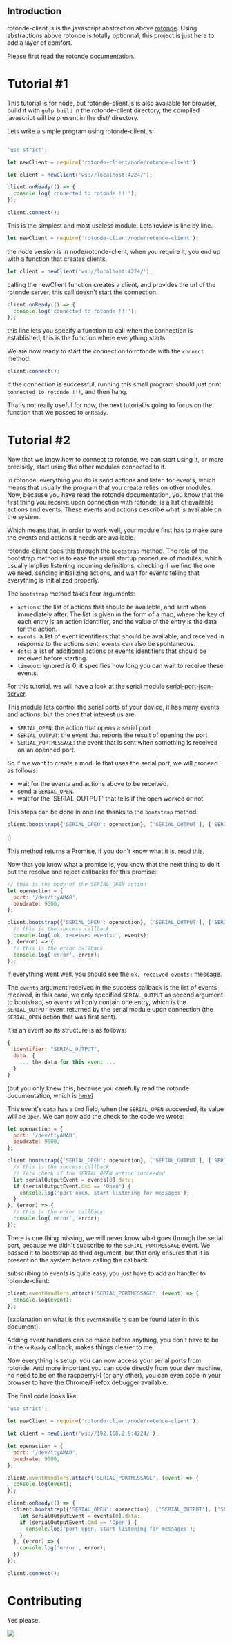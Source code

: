 ## Introduction

rotonde-client.js is the javascript abstraction above [rotonde](https://github.com/HackerLoop/rotonde).
Using abstractions above rotonde is totally optionnal, this project is
just here to add a layer of comfort.

Please first read the [rotonde](https://github.com/HackerLoop/rotonde) documentation.

# Tutorial #1

This tutorial is for node, but rotonde-client.js is also available for
browser, build it with `gulp build` in the rotonde-client directory, the
compiled javascript will be present in the dist/ directory.

Lets write a simple program using rotonde-client.js:

```js

'use strict';

let newClient = require('rotonde-client/node/rotonde-client');

let client = newClient('ws://localhost:4224/');

client.onReady(() => {
  console.log('connected to rotonde !!!');
});

client.connect();

```

This is the simplest and most useless module.
Lets review is line by line.

```js
let newClient = require('rotonde-client/node/rotonde-client');
```

the node version is in node/rotonde-client, when you require it, you end up with
a function that creates clients.

```js
let client = newClient('ws://localhost:4224/');
```

calling the newClient function creates a client, and provides the url of
the rotonde server, this call doesn't start the connection.

```js
client.onReady(() => {
  console.log('connected to rotonde !!!');
});
```

this line lets you specify a function to call when the connection is
established, this is the function where everything starts.

We are now ready to start the connection to rotonde with the `connect`
method.

```js
client.connect();
```

If the connection is successful, running this small program should just
print `connected to rotonde !!!`, and then hang.

That's not really useful for now, the next tutorial is going to focus on
the function that we passed to `onReady`.

# Tutorial #2

Now that we know how to connect to rotonde, we can start using it, or
more precisely, start using the other modules connected to it.

In rotonde, everything you do is send actions and listen for events,
which means that usually the program that you create relies on other
modules.
Now, because you have read the rotonde documentation, you know that the
first thing you receive upon connection with rotonde, is a list of
available actions and events.
These events and actions describe what is available on the system.

Which means that, in order to work well, your module first has to make
sure the events and actions it needs are available.

rotonde-client does this through the `bootstrap` method. The role of the
bootstrap method is to ease the usual startup procedure of modules,
which usually implies listening incoming definitions, checking if we
find the one we need, sending initializing actions, and wait for events
telling that everything is initialized properly.

The `bootstrap` method takes four arguments:
- `actions`: the list of actions that should be available, and sent when
  immediately after.
  The list is given in the form of a map, where the key of each entry is
  an action identifier, and the value of the entry is the data for the
  action.
- `events`: a list of event identifiers that should be available, and received in
  response to the actions sent; `events` can also be spontaneous.
- `defs`: a list of additional actions or events identifiers that should
  be received before starting.
- `timeout`: ignored is 0, it specifies how long you can wait to receive
  these events.

For this tutorial, we will have a look at the serial module [serial-port-json-server](https://github.com/HackerLoop/serial-port-json-server).

This module lets control the serial ports of your device, it has many
events and actions, but the ones that interest us are
- `SERIAL_OPEN`: the action that opens a serial port
- `SERIAL_OUTPUT`: the event that reports the result of opening the port
- `SERIAL_PORTMESSAGE`: the event that is sent when something is
  received on an openned port.

So if we want to create a module that uses the serial port, we will
proceed as follows:
- wait for the events and actions above to be received.
- send a `SERIAL_OPEN`.
- wait for the `SERIAL_OUTPUT' that tells if the open worked or not.

This steps can be done in one line thanks to the `bootstrap` method:

```js
client.bootstrap({'SERIAL_OPEN': openaction}, ['SERIAL_OUTPUT'], ['SERIAL_PORTMESSAGE'])
```

:)

This method returns a Promise, if you don't know what it is, read
[this](https://spring.io/understanding/javascript-promises).


Now that you know what a promise is, you know that the next thing to do
it put the resolve and reject callbacks for this promise:

```js
// this is the body of the SERIAL_OPEN action
let openaction = {
  port: '/dev/ttyAMA0',
  baudrate: 9600,
};

client.bootstrap({'SERIAL_OPEN': openaction}, ['SERIAL_OUTPUT'], ['SERIAL_PORTMESSAGE']).then((events) => {
  // this is the success callback
  console.log('ok, received events:', events);
}, (error) => {
  // this is the error callback
  console.log('error', error);
});
```

If everything went well, you should see the `ok, received events:`
message.

The `events` argument received in the success callback is the list of
events received, in this case, we only specified `SERIAL_OUTPUT` as
second argument to bootstrap, so `events` will only contain one entry,
which is the `SERIAL_OUTPUT` event returned by the serial module upon
connection (the `SERIAL_OPEN` action that was first sent).

It is an event so its structure is as follows:

```js
{
  identifier: "SERIAL_OUTPUT",
  data: {
    ... the data for this event ...
  }
}
```
(but you only knew this, because you carefully read the rotonde
documentation, which is [here](https://github.com/HackerLoop/rotonde/blob/master/README.md))

This event's `data` has a `Cmd` field, when the `SERIAL_OPEN` succeeded,
its value will be `Open`.
We can now add the check to the code we wrote:

```js
let openaction = {
  port: '/dev/ttyAMA0',
  baudrate: 9600,
};

client.bootstrap({'SERIAL_OPEN': openaction}, ['SERIAL_OUTPUT'], ['SERIAL_PORTMESSAGE']).then((events) => {
  // this is the success callback
  // lets check if the SERIAL_OPEN action succeeded
  let serialOutputEvent = events[0].data;
  if (serialOutputEvent.Cmd == 'Open') {
    console.log('port open, start listening for messages');
  }
}, (error) => {
  // this is the error callback
  console.log('error', error);
});

```

There is one thing missing, we will never know what goes through the
serial port, because we didn't subscribe to the `SERIAL_PORTMESSAGE`
event.
We passed it to bootstrap as third argument, but that only ensures that
it is present on the system before calling the callback.

subscribing to events is quite easy, you just have to add an handler to
rotonde-client:

```js
client.eventHandlers.attach('SERIAL_PORTMESSAGE', (event) => {
  console.log(event);
});
```

(explanation on what is this `eventHandlers` can be found later in this document).

Adding event handlers can be made before anything, you don't have to be in
the `onReady` callback, makes things clearer to me.

Now everything is setup, you can now access your serial ports from
rotonde.
And more important you can code directly from your dev machine, no need
to be on the raspberryPI (or any other), you can even code in your
browser to have the Chrome/Firefox debugger available.

The final code looks like:

```js
'use strict';

let newClient = require('rotonde-client/node/rotonde-client');

let client = newClient('ws://192.168.2.9:4224/');

let openaction = {
  port: '/dev/ttyAMA0',
  baudrate: 9600,
};

client.eventHandlers.attach('SERIAL_PORTMESSAGE', (event) => {
  console.log(event);
});

client.onReady(() => {
  client.bootstrap({'SERIAL_OPEN': openaction}, ['SERIAL_OUTPUT'], ['SERIAL_PORTMESSAGE']).then((events) => {
    let serialOutputEvent = events[0].data;
    if (serialOutputEvent.Cmd == 'Open') {
      console.log('port open, start listening for messages');
    }
  }, (error) => {
    console.log('error', error);
  });
});

client.connect();
```

# Contributing 

Yes please.

![](https://d2v4zi8pl64nxt.cloudfront.net/1362775331_b8c6b6e89781c85fee638dffe341ff64.jpg)
